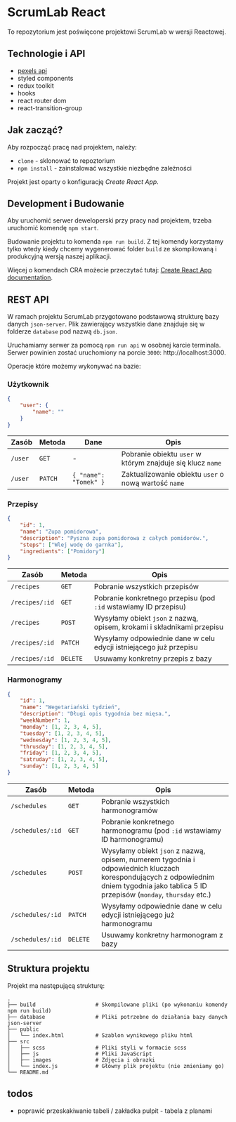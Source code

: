 # ScrumLab React

To repozytorium jest poświęcone projektowi ScrumLab w wersji Reactowej.

## Technologie i API

- [ pexels api ](https://www.pexels.com/pl-pl/api/documentation/?language=javascript#photos)
- styled components
- redux toolkit
- hooks
- react router dom
- react-transition-group

## Jak zacząć?

Aby rozpocząć pracę nad projektem, należy:

- `clone` - sklonować to repoztorium
- `npm install` - zainstalować wszystkie niezbędne zależności

Projekt jest oparty o konfigurację _Create React App_.

## Development i Budowanie

Aby uruchomić serwer deweloperski przy pracy nad projektem, trzeba uruchomić komendę `npm start`.

Budowanie projektu to komenda `npm run build`. Z tej komendy korzystamy tylko wtedy kiedy chcemy wygenerować folder `build` ze skompilowaną i produkcyjną wersją naszej aplikacji.

Więcej o komendach CRA możecie przeczytać tutaj: [Create React App documentation](https://facebook.github.io/create-react-app/docs/getting-started).

## REST API

W ramach projektu ScrumLab przygotowano podstawową strukturę bazy danych `json-server`. Plik zawierający wszystkie dane znajduje się w folderze `database` pod nazwą `db.json`.

Uruchamiamy serwer za pomocą `npm run api` w osobnej karcie terminala. Serwer powinien zostać uruchomiony na porcie `3000`: http://localhost:3000.

Operacje które możemy wykonywać na bazie:

### Użytkownik

```json
{
	"user": {
		"name": ""
	}
}
```

| Zasób   | Metoda  | Dane                  | Opis                                                       |
| ------- | ------- | --------------------- | ---------------------------------------------------------- |
| `/user` | `GET`   | -                     | Pobranie obiektu `user` w którym znajduje się klucz `name` |
| `/user` | `PATCH` | `{ "name": "Tomek" }` | Zaktualizowanie obiektu `user` o nową wartość `name`       |

### Przepisy

```json
{
	"id": 1,
	"name": "Zupa pomidorowa",
	"description": "Pyszna zupa pomidorowa z całych pomidorów.",
	"steps": ["Wlej wodę do garnka"],
	"ingredients": ["Pomidory"]
}
```

| Zasób          | Metoda   | Opis                                                                   |
| -------------- | -------- | ---------------------------------------------------------------------- |
| `/recipes`     | `GET`    | Pobranie wszystkich przepisów                                          |
| `/recipes/:id` | `GET`    | Pobranie konkretnego przepisu (pod `:id` wstawiamy ID przepisu)        |
| `/recipes`     | `POST`   | Wysyłamy obiekt `json` z nazwą, opisem, krokami i składnikami przepisu |
| `/recipes/:id` | `PATCH`  | Wysyłamy odpowiednie dane w celu edycji istniejącego już przepisu      |
| `/recipes/:id` | `DELETE` | Usuwamy konkretny przepis z bazy                                       |

### Harmonogramy

```json
{
	"id": 1,
	"name": "Wegetariański tydzień",
	"description": "Długi opis tygodnia bez mięsa.",
	"weekNumber": 1,
	"monday": [1, 2, 3, 4, 5],
	"tuesday": [1, 2, 3, 4, 5],
	"wednesday": [1, 2, 3, 4, 5],
	"thrusday": [1, 2, 3, 4, 5],
	"friday": [1, 2, 3, 4, 5],
	"satruday": [1, 2, 3, 4, 5],
	"sunday": [1, 2, 3, 4, 5]
}
```

| Zasób            | Metoda   | Opis                                                                                                                                                                                   |
| ---------------- | -------- | -------------------------------------------------------------------------------------------------------------------------------------------------------------------------------------- |
| `/schedules`     | `GET`    | Pobranie wszystkich harmonogramów                                                                                                                                                      |
| `/schedules/:id` | `GET`    | Pobranie konkretnego harmonogramu (pod `:id` wstawiamy ID harmonogramu)                                                                                                                |
| `/schedules`     | `POST`   | Wysyłamy obiekt `json` z nazwą, opisem, numerem tygodnia i odpowiednich kluczach korespondujących z odpowiednim dniem tygodnia jako tablica 5 ID przepisów (`monday`, `thursday` etc.) |
| `/schedules/:id` | `PATCH`  | Wysyłamy odpowiednie dane w celu edycji istniejącego już harmonogramu                                                                                                                  |
| `/schedules/:id` | `DELETE` | Usuwamy konkretny harmonogram z bazy                                                                                                                                                   |

## Struktura projektu

Projekt ma następującą strukturę:

    .
    ├── build                   # Skompilowane pliki (po wykonaniu komendy npm run build)
    ├── database                # Pliki potrzebne do działania bazy danych json-server
    ├── public
    │   └── index.html          # Szablon wynikowego pliku html
    ├── src
    │   ├── scss                # Pliki styli w formacie scss
    │   ├── js                  # Pliki JavaScript
    │   ├── images              # Zdjęcia i obrazki
    │   └── index.js            # Główny plik projektu (nie zmieniamy go)
    └── README.md

## todos

- poprawić przeskakiwanie tabeli / zakładka pulpit - tabela z planami
